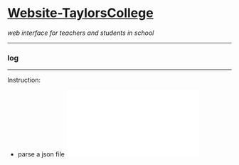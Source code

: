 # [Website-TaylorsCollege](https://messizqin.github.io/Website-TaylorsCollege/)

*web interface for teachers and students in school*

<hr >

### log

<hr >

Instruction:

* parse a json file ![db/calendar.json](db/calendar.json)
